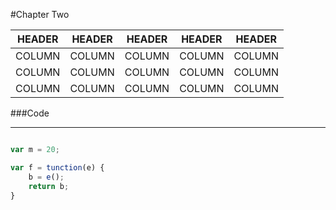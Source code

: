 #Chapter Two

| HEADER | HEADER | HEADER | HEADER | HEADER |
| ------ | ------ | ------ | ------ | ------ |
| COLUMN | COLUMN | COLUMN | COLUMN | COLUMN |
| COLUMN | COLUMN | COLUMN | COLUMN | COLUMN |
| COLUMN | COLUMN | COLUMN | COLUMN | COLUMN |



###Code

---
```js

var m = 20;

var f = tunction(e) {
    b = e();
    return b;
}

```
